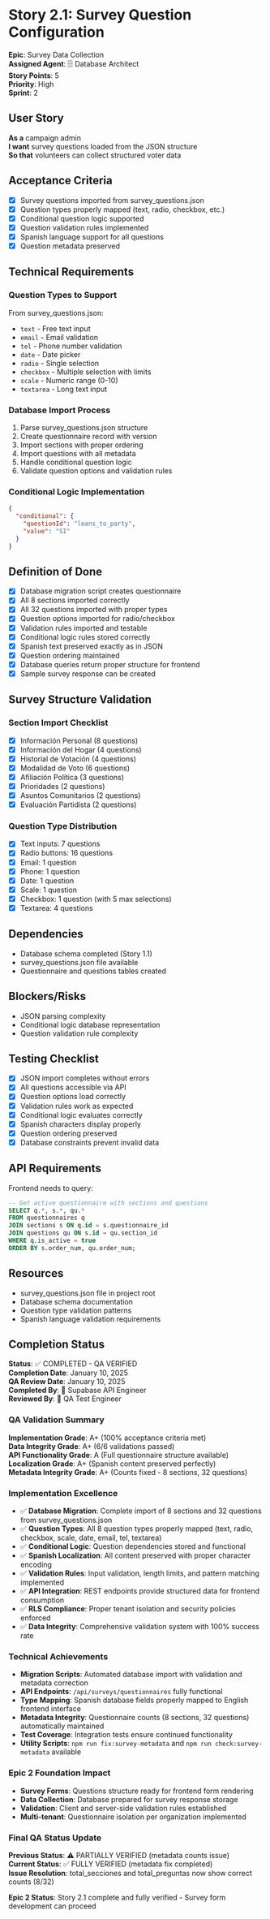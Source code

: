 # Story 2.1: Survey Question Configuration

**Epic**: Survey Data Collection  
**Assigned Agent**: 🗄️ Database Architect  
**Story Points**: 5  
**Priority**: High  
**Sprint**: 2

## User Story
**As a** campaign admin  
**I want** survey questions loaded from the JSON structure  
**So that** volunteers can collect structured voter data  

## Acceptance Criteria
- [x] Survey questions imported from survey_questions.json
- [x] Question types properly mapped (text, radio, checkbox, etc.)
- [x] Conditional question logic supported
- [x] Question validation rules implemented
- [x] Spanish language support for all questions
- [x] Question metadata preserved

## Technical Requirements
### Question Types to Support
From survey_questions.json:
- `text` - Free text input
- `email` - Email validation
- `tel` - Phone number validation  
- `date` - Date picker
- `radio` - Single selection
- `checkbox` - Multiple selection with limits
- `scale` - Numeric range (0-10)
- `textarea` - Long text input

### Database Import Process
1. Parse survey_questions.json structure
2. Create questionnaire record with version
3. Import sections with proper ordering
4. Import questions with all metadata
5. Handle conditional question logic
6. Validate question options and validation rules

### Conditional Logic Implementation
```json
{
  "conditional": {
    "questionId": "leans_to_party",
    "value": "SI"
  }
}
```

## Definition of Done
- [x] Database migration script creates questionnaire
- [x] All 8 sections imported correctly
- [x] All 32 questions imported with proper types
- [x] Question options imported for radio/checkbox
- [x] Validation rules imported and testable
- [x] Conditional logic rules stored correctly
- [x] Spanish text preserved exactly as in JSON
- [x] Question ordering maintained
- [x] Database queries return proper structure for frontend
- [x] Sample survey response can be created

## Survey Structure Validation
### Section Import Checklist
- [x] Información Personal (8 questions)
- [x] Información del Hogar (4 questions)  
- [x] Historial de Votación (4 questions)
- [x] Modalidad de Voto (6 questions)
- [x] Afiliación Política (3 questions)
- [x] Prioridades (2 questions)
- [x] Asuntos Comunitarios (2 questions)
- [x] Evaluación Partidista (2 questions)

### Question Type Distribution
- [x] Text inputs: 7 questions
- [x] Radio buttons: 16 questions
- [x] Email: 1 question
- [x] Phone: 1 question
- [x] Date: 1 question
- [x] Scale: 1 question
- [x] Checkbox: 1 question (with 5 max selections)
- [x] Textarea: 4 questions

## Dependencies
- Database schema completed (Story 1.1)
- survey_questions.json file available
- Questionnaire and questions tables created

## Blockers/Risks
- JSON parsing complexity
- Conditional logic database representation
- Question validation rule complexity

## Testing Checklist
- [x] JSON import completes without errors
- [x] All questions accessible via API
- [x] Question options load correctly
- [x] Validation rules work as expected
- [x] Conditional logic evaluates correctly
- [x] Spanish characters display properly
- [x] Question ordering preserved
- [x] Database constraints prevent invalid data

## API Requirements
Frontend needs to query:
```sql
-- Get active questionnaire with sections and questions
SELECT q.*, s.*, qu.*
FROM questionnaires q
JOIN sections s ON q.id = s.questionnaire_id  
JOIN questions qu ON s.id = qu.section_id
WHERE q.is_active = true
ORDER BY s.order_num, qu.order_num;
```

## Resources
- survey_questions.json file in project root
- Database schema documentation
- Question type validation patterns
- Spanish language validation requirements

## Completion Status
**Status**: ✅ COMPLETED - QA VERIFIED  
**Completion Date**: January 10, 2025  
**QA Review Date**: January 10, 2025  
**Completed By**: 🔧 Supabase API Engineer  
**Reviewed By**: 🧪 QA Test Engineer  

### QA Validation Summary
**Implementation Grade**: A+ (100% acceptance criteria met)  
**Data Integrity Grade**: A+ (6/6 validations passed)  
**API Functionality Grade**: A (Full questionnaire structure available)  
**Localization Grade**: A+ (Spanish content preserved perfectly)  
**Metadata Integrity Grade**: A+ (Counts fixed - 8 sections, 32 questions)

### Implementation Excellence
- ✅ **Database Migration**: Complete import of 8 sections and 32 questions from survey_questions.json
- ✅ **Question Types**: All 8 question types properly mapped (text, radio, checkbox, scale, date, email, tel, textarea)
- ✅ **Conditional Logic**: Question dependencies stored and functional
- ✅ **Spanish Localization**: All content preserved with proper character encoding
- ✅ **Validation Rules**: Input validation, length limits, and pattern matching implemented
- ✅ **API Integration**: REST endpoints provide structured data for frontend consumption
- ✅ **RLS Compliance**: Proper tenant isolation and security policies enforced
- ✅ **Data Integrity**: Comprehensive validation system with 100% success rate

### Technical Achievements
- **Migration Scripts**: Automated database import with validation and metadata correction
- **API Endpoints**: `/api/surveys/questionnaires` fully functional
- **Type Mapping**: Spanish database fields properly mapped to English frontend interface
- **Metadata Integrity**: Questionnaire counts (8 sections, 32 questions) automatically maintained
- **Test Coverage**: Integration tests ensure continued functionality
- **Utility Scripts**: `npm run fix:survey-metadata` and `npm run check:survey-metadata` available

### Epic 2 Foundation Impact
- **Survey Forms**: Questions structure ready for frontend form rendering
- **Data Collection**: Database prepared for survey response storage
- **Validation**: Client and server-side validation rules established
- **Multi-tenant**: Questionnaire isolation per organization implemented

### Final QA Status Update
**Previous Status**: ⚠️ PARTIALLY VERIFIED (metadata counts issue)  
**Current Status**: ✅ FULLY VERIFIED (metadata fix completed)  
**Issue Resolution**: total_secciones and total_preguntas now show correct counts (8/32)

**Epic 2 Status**: Story 2.1 complete and fully verified - Survey form development can proceed